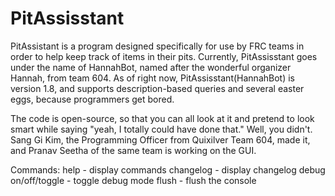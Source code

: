 # PitAssisstant
PitAssistant is a program designed specifically for use by FRC teams in order to help keep track of items in their pits.
Currently, PitAssisstant goes under the name of HannahBot, named after the wonderful organizer Hannah, from team 604.
As of right now, PitAssisstant(HannahBot) is version 1.8, and supports description-based queries and several easter eggs, because programmers get bored.

The code is open-source, so that you can all look at it and pretend to look smart while saying "yeah, I totally could have done that."
Well, you didn't. Sang Gi Kim, the Programming Officer from Quixilver Team 604, made it, and Pranav Seetha of the same team is working on the GUI.

Commands:
help - display commands
changelog - display changelog
debug on/off/toggle - toggle debug mode
flush - flush the console
